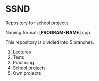 # SSND
Repository for school projects

Naming format:
\[**PROGRAM-NAME**\].cpp

This repository is dividied into 5 branches.
 1. Lectures
 2. Tests
 3. Practicing
 4. School projects
 5. Own projects

